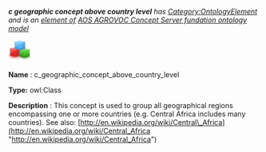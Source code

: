 ___c geographic concept above country level__ 
 has
 [Category:OntologyElement](../../Category/OntologyElement "Category:OntologyElement") 
 and is an
 [element of](../../Property/ElementOf "Property:ElementOf") 
[AOS AGROVOC Concept Server fundation ontology model](../../Submissions/AOS_AGROVOC_Concept_Server_fundation_ontology_model "Submissions:AOS AGROVOC Concept Server fundation ontology model")_




  





[![Class](../public/images/thumb/2/27/Class.gif/45px-Class.gif)](../../Image/Class.gif "Class")


__Name__ 
 : c\_geographic\_concept\_above\_country\_level
 



__Type:__ 
 owl:Class
 



__Description__ 
 : This concept is used to group all geographical regions encompassing one or more countries (e.g. Central Africa includes many countries). See also:
 [http://en.wikipedia.org/wiki/Central\_Africa](http://en.wikipedia.org/wiki/Central_Africa "http://en.wikipedia.org/wiki/Central_Africa")